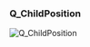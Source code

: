 ### Q_ChildPosition

![Q_ChildPosition](https://user-images.githubusercontent.com/116869307/214147176-8b27f37a-4898-406a-98a0-e5f5701abc58.png)









































